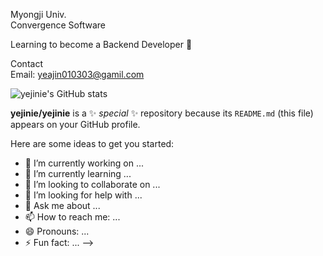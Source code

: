 
Myongji Univ. <br>
Convergence Software

Learning to become a Backend Developer 🌱

Contact <br>
Email: yeajin010303@gamil.com


![yejinie's GitHub stats](https://github-readme-stats.vercel.app/api?username=yejinie&show_icons=true)


**yejinie/yejinie** is a ✨ _special_ ✨ repository because its `README.md` (this file) appears on your GitHub profile.

Here are some ideas to get you started:

- 🔭 I’m currently working on ...
- 🌱 I’m currently learning ...
- 👯 I’m looking to collaborate on ...
- 🤔 I’m looking for help with ...
- 💬 Ask me about ...
- 📫 How to reach me: ...
- 😄 Pronouns: ...
- ⚡ Fun fact: ...
-->

